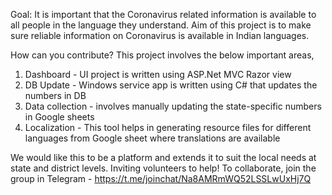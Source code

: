 Goal: It is important that the Coronavirus related information is available to all people in the language they understand. Aim of this project is to make sure reliable information on Coronavirus is available in Indian languages.

How can you contribute? This project involves the below important areas,

1. Dashboard - UI project is written using ASP.Net MVC Razor view
2. DB Update - Windows service app is written using C# that updates the numbers in DB
3. Data collection - involves manually updating the state-specific numbers in Google sheets
4. Localization - This tool helps in generating resource files for different languages from Google sheet where translations are available

We would like this to be a platform and extends it to suit the local needs at state and district levels. Inviting volunteers to help! To collaborate, join the group in Telegram - https://t.me/joinchat/Na8AMRmWQ52LSSLwUxHj7Q
